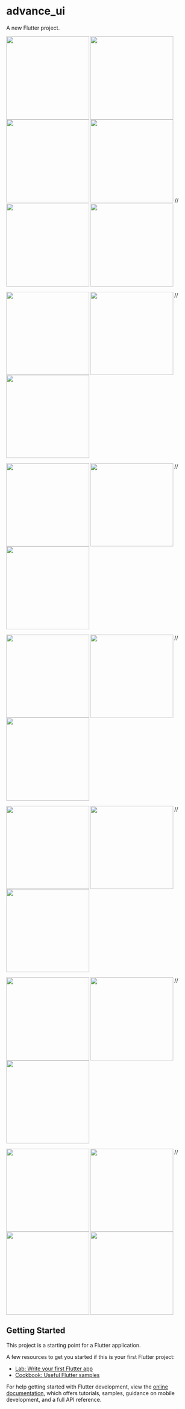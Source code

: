 # advance_ui

A new Flutter project.

<img align="left" src="https://user-images.githubusercontent.com/131429045/236157853-44629c8a-07b6-4873-9ae8-3b1cda0d7edc.png" width="220px">
<img align="left" src="https://user-images.githubusercontent.com/131429045/236157901-9cdd7bd3-9a44-4e74-8f77-f1aafe13e40e.png" width="220px">
<img src="https://user-images.githubusercontent.com/131429045/236157908-546e693b-23c9-4222-8105-cde49d94eba4.png" width="220px">

<img align="left" src="https://user-images.githubusercontent.com/131429045/236157913-a4f596c3-ac34-4d6b-8854-bc1f585c4868.png" width="220px">
<img align="left" src="https://user-images.githubusercontent.com/131429045/236157919-3868834a-e38b-4bd7-bc3c-ab07637e409a.png" width="220px">//
<img src="https://user-images.githubusercontent.com/131429045/236157924-cb39a00c-71af-4b4a-8e64-a037e21b52c7.png" width="220px">


<img align="left" src="https://user-images.githubusercontent.com/131429045/236157928-a49032ab-c2a6-44ab-a724-9e41cf397d8c.png" width="220px">//
<img align="left" src="https://user-images.githubusercontent.com/131429045/236157933-197ddc31-d199-494d-87ff-5f25276e0a19.png" width="220px">
<img src="https://user-images.githubusercontent.com/131429045/236157939-39c1e197-f201-4a6a-ab2a-75e16efdc013.png" width="220px">


<img align="left" src="https://user-images.githubusercontent.com/131429045/236157940-9aa744ea-5e53-45ed-94e2-b4590e0023fd.png" width="220px">//
<img align="left" src="https://user-images.githubusercontent.com/131429045/236157948-aaed5f77-4358-456c-ae8b-170bcb78b0e0.png" width="220px">
<img src="https://user-images.githubusercontent.com/131429045/236157950-74219248-8b42-481e-a8a0-7cbcf68432c4.png" width="220px">


<img align="left" src="https://user-images.githubusercontent.com/131429045/236157953-0ba672cd-2cfe-4926-84fe-0f9b6b491cef.png" width="220px">//
<img align="left" src="https://user-images.githubusercontent.com/131429045/236157961-0a06d767-1338-4c35-9d54-fcd3ef7a009b.png" width="220px">
<img src="https://user-images.githubusercontent.com/131429045/236157964-7284448f-be2f-4917-acff-52dfbc4e4047.png" width="220px">


<img align="left" src="https://user-images.githubusercontent.com/131429045/236157967-84f475d8-d30d-4d0b-9b77-ff98e8833448.png" width="220px">//
<img align="left" src="https://user-images.githubusercontent.com/131429045/236157973-f0ddbb69-ad96-44a4-8933-31683eb76b8e.png" width="220px">
<img src="https://user-images.githubusercontent.com/131429045/236157976-0a80050d-9911-4de2-9a91-c652fde77487.png" width="220px">


<img align="left" src="https://user-images.githubusercontent.com/131429045/236157979-32d8519f-d1c7-48ff-bd4c-669db442e897.png" width="220px">//
<img align="left" src="https://user-images.githubusercontent.com/131429045/236157982-2bbe803e-6dc8-4740-8ecb-e105c9c72567.png" width="220px">
<img src="https://user-images.githubusercontent.com/131429045/236157984-1bbfa938-51b3-43da-8762-6e4119e50f20.png" width="220px">

<img align="left" src="https://user-images.githubusercontent.com/131429045/236183479-839a3c93-8b93-48ec-a5b5-14e4c36d6c92.png" width="220px">//
<img align="left" src="https://user-images.githubusercontent.com/131429045/236183486-a6e70c3e-0807-4c28-abd1-cc2880f816c9.png" width="220px">
<img align="left" src="https://user-images.githubusercontent.com/131429045/236183491-035c958c-a417-4143-8da5-e04bfba60272.png" width="220px">
<img src="https://user-images.githubusercontent.com/131429045/236183494-832e53c9-46e5-4b07-ac40-8bb6b2ae77b9.png" width="220px">

## Getting Started

This project is a starting point for a Flutter application.

A few resources to get you started if this is your first Flutter project:

- [Lab: Write your first Flutter app](https://docs.flutter.dev/get-started/codelab)
- [Cookbook: Useful Flutter samples](https://docs.flutter.dev/cookbook)

For help getting started with Flutter development, view the
[online documentation](https://docs.flutter.dev/), which offers tutorials,
samples, guidance on mobile development, and a full API reference.
